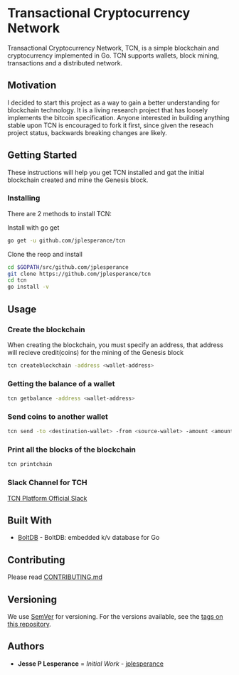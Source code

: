 # Transactional Cryptocurrency Network

Transactional Cryptocurrency Network, TCN, is a simple blockchain and cryptocurrency implemented in Go.  TCN supports wallets, block mining, transactions and a distributed network.  

## Motivation

I decided to start this project as a way to gain a better understanding for blockchain technology.  It is a living research project that has loosely implements the bitcoin specification.  Anyone interested in building anything stable upon TCN is encouraged to fork it first, since given the reseach project status, backwards breaking changes are likely.

## Getting Started

These instructions will help you get TCN installed and gat the initial blockchain created and mine the Genesis block.

### Installing

There are 2 methods to install TCN:

Install with go get

```bash
go get -u github.com/jplesperance/tcn
```

Clone the reop and install

```bash
cd $GOPATH/src/github.com/jplesperance
git clone https://github.com/jplesperance/tcn
cd tcn
go install -v
```

## Usage

### Create the blockchain

When creating the blockchain, you must specify an address, that address will recieve credit(coins) for the mining of the Genesis block

```bash
tcn createblockchain -address <wallet-address>
```

### Getting the balance of a wallet

```bash
tcn getbalance -address <wallet-address>
```

### Send coins to another wallet

```bash
tcn send -to <destination-wallet> -from <source-wallet> -amount <amount of coins to send>
```

### Print all the blocks of the blockchain

```bash
tcn printchain
```

### Slack Channel for TCH
[TCN Platform Official Slack](https://tcnplatform.slack.com)

## Built With

* [BoltDB](https://github.com/boltdb/bolt) - BoltDB: embedded k/v database for Go

## Contributing

Please read [CONTRIBUTING.md](https://github.com/jplesperance/tcn/src/master/CONTRIBUTING.md)

## Versioning

We use [SemVer](http://server.org/) for versioning. For the versions available, see the [tags on this repository](https://github.com/jplesperance/tcn/tags).

## Authors

* **Jesse P Lesperance** = *Initial Work* - [jplesperance](https://lesperance.io)


